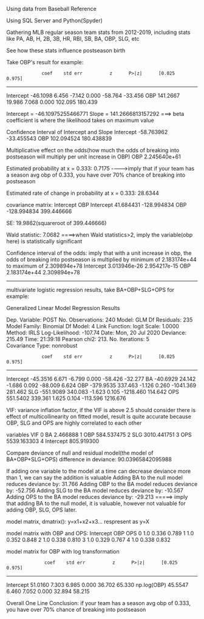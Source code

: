 Using data from Baseball Reference

Using SQL Server and Python(Spyder)

Gathering MLB regular season team stats from 2012-2019, including stats like PA, AB, H, 2B, 3B, HR, RBI, SB, BA, OBP, SLG, etc 

See how these stats influence postseason birth

Take OBP's result for example:

                 coef    std err          z      P>|z|      [0.025      0.975]
------------------------------------------------------------------------------
Intercept    -46.1098      6.456     -7.142      0.000     -58.764     -33.456
OBP          141.2667     19.986      7.068      0.000     102.095     180.439


Intercept = -46.10975255466771
Slope = 141.2666813157292 ===> beta coefficient is where the likelihood takes on maximum value

Confidence Interval of Intercept and Slope
Intercept  -58.763962  -33.455543
OBP        102.094524  180.438839

Multiplicative effect on the odds(how much the odds of breaking into postseason will multiply per unit increase in OBP)
OBP          2.245640e+61

Estimated probability at x = 0.333:  0.7175  ---->imply that if your team has a season avg obp of 0.333, you have over 70% chance of breaking into postseason

Estimated rate of change in probability at x = 0.333:  28.6344

covariance matrix:
            Intercept         OBP
Intercept   41.684431 -128.994834
OBP       -128.994834  399.446666

SE:  19.9862(squareroot of 399.446666)

Wald statistic:  7.0682 ====>when Wald statistics>2, imply the variable(obp here) is statistically significant

Confidence interval of the odds: imply that with a unit increase in obp, the odds of breaking into postseason is multiplied by minimum of 2.183174e+44 to maximum of 2.309894e+78
Intercept  3.013946e-26  2.954217e-15
OBP        2.183174e+44  2.309894e+78

---------------------------------------------------------------------------------------------------------------------------------------------------------------------------

multivariate logistic regression results, take BA+OBP+SLG+OPS for example:

Generalized Linear Model Regression Results                  

Dep. Variable:                   POST   No. Observations:                  240
Model:                            GLM   Df Residuals:                      235
Model Family:                Binomial   Df Model:                            4
Link Function:                  logit   Scale:                          1.0000
Method:                          IRLS   Log-Likelihood:                -107.74
Date:                Mon, 20 Jul 2020   Deviance:                       215.49
Time:                        21:39:18   Pearson chi2:                     213.
No. Iterations:                     5                                         
Covariance Type:            nonrobust                                         

                 coef    std err          z      P>|z|      [0.025      0.975]
------------------------------------------------------------------------------
Intercept    -45.3516      6.671     -6.799      0.000     -58.426     -32.277
BA           -40.6929     24.142     -1.686      0.092     -88.009       6.624
OBP         -379.9535    337.463     -1.126      0.260   -1041.369     281.462
SLG         -551.9089    340.083     -1.623      0.105   -1218.460     114.642
OPS          551.5402    339.361      1.625      0.104    -113.596    1216.676


VIF: variance inflation factor, if the VIF is above 2.5 should consider there is effect of multicollinearity on fitted model, result is quite accurate because OBP, SLG and OPS are highly correlated to each other

   variables          VIF
0         BA     2.466888
1        OBP   584.537475
2        SLG  3010.441751
3        OPS  5539.163303
4  Intercept   805.919300

Compare deviance of null and residual model(the model of BA+OBP+SLG+OPS)
difference in deviance: 90.03965842095988

If adding one variable to the model at a time can decrease deviance more than 1, we can say the addition is valuable
Adding BA to the null model reduces deviance by:  31.766
Adding OBP to the BA model reduces deviance by:  -52.756
Adding SLG to the BA model reduces deviance by: -10.567
Adding OPS to the BA model reduces deviance by:  -29.213
=====> imply that adding BA to the null model, it is valuable, however not valuable for adding OBP, SLG, OPS later.

model matrix, dmatrix(): y=x1+x2+x3... respresent as y=X

model matrix with OBP and OPS:
   Intercept    OBP    OPS
0        1.0  0.336  0.789
1        1.0  0.352  0.848
2        1.0  0.338  0.810
3        1.0  0.329  0.767
4        1.0  0.338  0.832

model matrix for OBP with log transformation

                  coef    std err          z      P>|z|      [0.025      0.975]
-------------------------------------------------------------------------------
Intercept      51.0160      7.303      6.985      0.000      36.702      65.330
np.log(OBP)    45.5547      6.460      7.052      0.000      32.894      58.215



Overall One Line Conclusion: if your team has a season avg obp of 0.333, you have over 70% chance of breaking into postseason 







